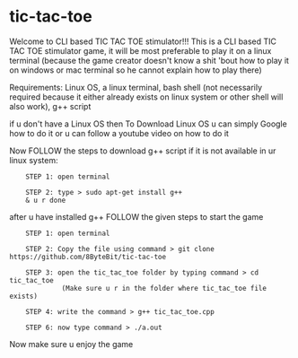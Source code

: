 # tic-tac-toe
Welcome to CLI based TIC TAC TOE stimulator!!! 
This is a CLI based TIC TAC TOE stimulator game, 
it will be most preferable to play it on a linux terminal 
(because the game creator doesn't know a shit 'bout how to play it on windows or mac terminal
so he cannot explain how to play there)

Requirements: Linux OS, a linux terminal, bash shell (not necessarily required because it either already exists 
              on linux system or other shell will also work), g++ script

if u don't have a Linux OS then
To Download Linux OS u can simply Google how to do it or u can follow a youtube video on how to do it

Now FOLLOW the steps to download g++ script if it is not available in ur linux system:

        STEP 1: open terminal  

        STEP 2: type > sudo apt-get install g++
        & u r done

after u have installed g++ FOLLOW the given steps to start the game 

        STEP 1: open terminal

        STEP 2: Copy the file using command > git clone https://github.com/8ByteBit/tic-tac-toe

        STEP 3: open the tic_tac_toe folder by typing command > cd tic_tac_toe 
                 (Make sure u r in the folder where tic_tac_toe file exists) 

        STEP 4: write the command > g++ tic_tac_toe.cpp 
         
        STEP 6: now type command > ./a.out

Now make sure u enjoy the game
